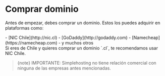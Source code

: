 <a name="comprar-dominio"></a>
# Comprar dominio

Antes de empezar, debes comprar un dominio. 
Estos los puedes adquirir en plataformas como: 

<div class="content-list" markdown="1">
- [NIC Chile](http://nic.cl)
- [GoDaddy](http://godaddy.com)
- [Namecheap](https://namecheap.com)
- y muchos otros
</div>
Si eres de Chile y quieres comprar un dominio `.cl`, te recomendamos usar NIC Chile.

> {note} IMPORTANTE: Simplehosting no tiene relación comercial con ninguna de las empresas antes mencionadas.
 